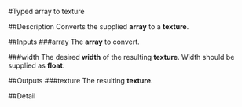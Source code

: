 #Typed array to texture

##Description
Converts the supplied **array** to a **texture**.

##Inputs
###array
The **array** to convert.

###width
The desired **width** of the resulting **texture**. Width should be supplied as **float**.

##Outputs
###texture
The resulting **texture**.

##Detail

